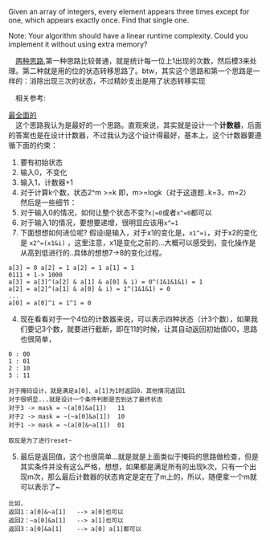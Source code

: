 Given an array of integers, every element appears three times except for one, which appears exactly once. Find that single one.

Note:
Your algorithm should have a linear runtime complexity. Could you implement it without using extra memory?

&emsp;[两种思路](http://blog.csdn.net/derrantcm/article/details/47745445),第一种思路比较普通，就是统计每一位上1出现的次数，然后模3来处理。第二种就是用的位的状态转移思路了。btw，其实这个思路和第一个思路是一样的：消除出现三次的状态，不过精妙支出是用了状态转移实现

&emsp;相关参考:

[最全面的](https://discuss.leetcode.com/topic/11877/detailed-explanation-and-generalization-of-the-bitwise-operation-method-for-single-numbers) \
&emsp;这个思路我认为是最好的一个思路。直观来说，其实就是设计一个**计数器**，后面的答案也是在设计计数器，不过我认为这个设计得最好，基本上，这个计数器要遵循下面的约束：
1. 要有初始状态
2. 输入0，不变化
3. 输入1，计数器+1
4. 对于计算k个数，状态2^m >=k 即，m>=logk（对于这道题..k=3，m=2）
&emsp;然后是一些细节：
1. 对于输入0的情况，如何让整个状态不变?`x|=0`或者`x^=0`都可以
2. 对于输入1的情况，要想要递增，很明显应该用`x^=1`
3. 下面想想如何进位呢? 假设i是输入，对于x1的变化是，`x1^=i`，对于x2的变化是 `x2^=(x1&i)` ，这里注意，x1是变化之前的...大概可以感受到，变化操作是从高到低进行的..具体的想想7->8的变化过程。
```
a[3] = 0 a[2] = 1 a[2] = 1 a[1] = 1
0111 + 1-> 1000
a[3] = a[3]^(a[2] & a[1] & a[0] & i) = 0^(1&1&1&1) = 1
a[2] = a[2]^(a[1] & a[0] & i) = 1^(1&1&1) = 0
...
a[0] = a[0]^i = 1^1 = 0
```
4. 现在看看对于一个4位的计数器来说，可以表示四种状态（计3个数），如果我们要记3个数，就要进行截断，即在11的时候，让其自动返回初始值00，思路也很简单，
```
0 : 00
1 : 01
2 : 10
3 : 11

对于掩码设计，就是满足a[0]、a[1]为1时返回0，其他情况返回1
对于很明显...就是设计一个条件判断是否到达了最终状态
对于3 -> mask = ~(a[0]&a[1])   11
对于2 -> mask = ~(~a[0]&a[1])  10
对于1 -> mask = ~(a[0]&~a[1])  01

取反是为了进行reset~
```
5. 最后是返回值，这个也很简单...就是就是上面类似于掩码的思路做检查，但是其实条件并没有这么严格，想想，如果都是满足所有的出现k次，只有一个出现m次，那么最后计数器的状态肯定是定在了m上的，所以，随便拿一个m就可以表示了~
```
比如，
返回1：a[0]&~a[1]   --> a[0]也可以
返回2：~a[0]&a[1]   --> a[1]也可以
返回3：a[0]&a[1]    --> a[0] a[1]都可以
```
